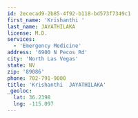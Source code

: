 ```yaml
---
id: 2ececad9-2b85-4f92-b118-bd573f7349c1
first_name: 'Krishanthi '
last_name: JAYATHILAKA
license: M.D.
services:
  - 'Emergency Medicine'
address: '6900 N Pecos Rd'
city: 'North Las Vegas'
state: NV
zip: '89086'
phone: 702-791-9000
title: 'Krishanthi  JAYATHILAKA'
_geoloc:
  lat: 36.2398
  lng: -115.097
---
```

